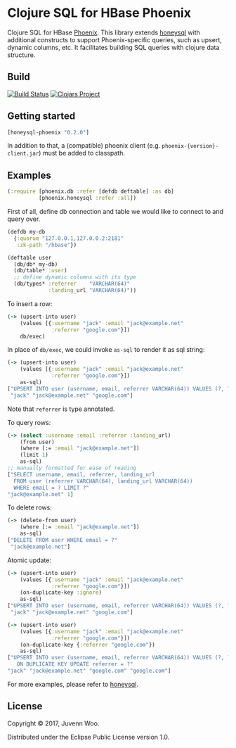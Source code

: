 # Clojure SQL for HBase Phoenix

Clojure SQL for HBase [Phoenix](http://phoenix.apache.org). This
library extends [honeysql](https://github.com/jkk/honeysql) with
additional constructs to support Phoenix-specific queries, such as
upsert, dynamic columns, etc. It facilitates building SQL queries with
clojure data structure.

## Build

[![Build Status](https://travis-ci.org/juvenn/honeysql-phoenix.svg?branch=master)](https://travis-ci.org/juvenn/honeysql-phoenix)
[![Clojars Project](https://img.shields.io/clojars/v/honeysql-phoenix.svg)](https://clojars.org/honeysql-phoenix)

## Getting started

```clj
[honeysql-phoenix "0.2.0"]
```

In addition to that, a (compatible) phoenix client (e.g. `phoenix-{version}-client.jar`)
must be added to classpath.

## Examples

```clj
(:require [phoenix.db :refer [defdb deftable] :as db]
          [phoenix.honeysql :refer :all])
```

First of all, define db connection and table we would like to connect to
and query over.

```clj
(defdb my-db
  {:quorum "127.0.0.1,127.0.0.2:2181"
   :zk-path "/hbase"})

(deftable user
  (db/db* my-db)
  (db/table* :user)
  ;; define dynamic columns with its type
  (db/types* :referrer    "VARCHAR(64)"
             :landing_url "VARCHAR(64)"))
```

To insert a row:

```clj
(-> (upsert-into user)
    (values [{:username "jack" :email "jack@example.net"
              :referrer "google.com"}])
    db/exec)
```

In place of `db/exec`, we could invoke `as-sql` to render it as sql string:

```clj
(-> (upsert-into user)
    (values [{:username "jack" :email "jack@example.net"
              :referrer "google.com"}])
    as-sql)
["UPSERT INTO user (username, email, referrer VARCHAR(64)) VALUES (?, ?, ?)"
 "jack" "jack@example.net" "google.com"]
```

Note that `referrer` is type annotated.

To query rows:

```clj
(-> (select :username :email :referrer :landing_url)
    (from user)
    (where [:= :email "jack@example.net"])
    (limit 1)
    as-sql)
;; manually formatted for ease of reading
["SELECT username, email, referrer, landing_url
  FROM user (referrer VARCHAR(64), landing_url VARCHAR(64))
  WHERE email = ? LIMIT ?"
"jack@example.net" 1]
```

To delete rows:

```clj
(-> (delete-from user)
    (where [:= :email "jack@example.net"])
    as-sql)
["DELETE FROM user WHERE email = ?"
 "jack@example.net"]
```

Atomic update:

```clj
(-> (upsert-into user)
    (values [{:username "jack" :email "jack@example.net"
              :referrer "google.com"}])
    (on-duplicate-key :ignore)
    as-sql)
["UPSERT INTO user (username, email, referrer VARCHAR(64)) VALUES (?, ?, ?) ON DUPLICATE KEY IGNORE"
 "jack" "jack@example.net" "google.com"]

(-> (upsert-into user)
    (values [{:username "jack" :email "jack@example.net"
              :referrer "google.com"}])
    (on-duplicate-key {:referrer "google.com"})
    as-sql)
["UPSERT INTO user (username, email, referrer VARCHAR(64)) VALUES (?, ?, ?)
   ON DUPLICATE KEY UPDATE referrer = ?"
"jack" "jack@example.net" "google.com" "google.com"]
```

For more examples, please refer to [honeysql](https://github.com/jkk/honeysql).

## License

Copyright © 2017, Juvenn Woo.

Distributed under the Eclipse Public License version 1.0.
